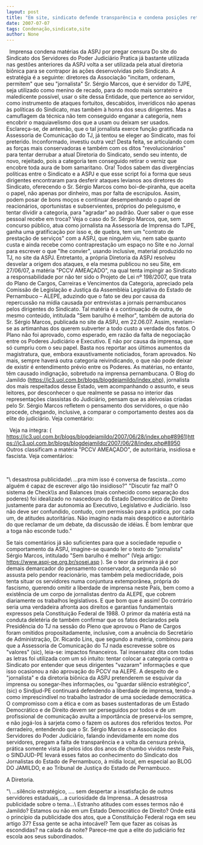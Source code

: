 ```yaml
---
layout: post
title: "Em site, sindicato defende transparência e condena posições retrógradas"
date: 2007-07-07
tags: Condenação,sindicato,site
author: None
---
```

&nbsp;
Imprensa condena mat&eacute;rias da ASPJ por pregar censura
Do site do Sindicato dos Servidores do Poder Judici&aacute;rio
Pratica j&aacute; bastante utilizada nas gest&otilde;es anteriores da ASPJ volta a ser utilizada pela atual diretoria bi&ocirc;nica para se contrapor &agrave;s a&ccedil;&otilde;es desenvolvidas pelo Sindicato. A estrat&eacute;gia &eacute; a seguinte: diretores da Associa&ccedil;&atilde;o &quot;incitam, ordenam, permitem&quot; que seu &quot;jornalista&quot; Sr. S&eacute;rgio Marcos, que &eacute; servidor do TJPE, seja utilizado como menino de recado, para do modo mais sorrateiro e maledicente poss&iacute;vel, usar o site dessa Entidade, que pertence ao servidor, como instrumento de ataques fortuitos, descabidos, inver&iacute;dicos n&atilde;o apenas &agrave;s pol&iacute;ticas do Sindicato, mas tamb&eacute;m &agrave; honra dos seus dirigentes. Mas a camuflagem da t&eacute;cnica n&atilde;o tem conseguido enganar a categoria, nem encobrir o maquiavelismo dos que a usam ou deixam ser usados. 
Esclare&ccedil;a-se, de antem&atilde;o, que o tal jornalista exerce fun&ccedil;&atilde;o gratificada na Assessoria de Comunica&ccedil;&atilde;o do TJ, j&aacute; tentou se eleger ao Sindicato, mas foi preterido. Inconformado, investiu outra vez! Desta feita, se articulando com as for&ccedil;as mais conservadoras e tamb&eacute;m com os ditos &quot;revolucion&aacute;rios&quot; para tentar derrubar a atual Diretoria do Sindicato, sendo seu intento, de novo, rejeitado, pois a categoria tem conseguido retirar o verniz que encobre toda aura de bom samaritano. 
Ora! Todos sabem das diverg&ecirc;ncias pol&iacute;ticas entre o Sindicato e a ASPJ e que esse script foi a forma que seus dirigentes encontraram para desferir ataques levianos aos diretores do Sindicato, oferecendo o Sr. S&eacute;rgio Marcos como boi-de-piranha, que aceita o papel, n&atilde;o apenas por dinheiro, mas por falta de escr&uacute;pulos. Assim, podem posar de bons mo&ccedil;os e continuar desempenhando o papel de reacion&aacute;rios, oportunistas e subservientes, pr&oacute;prios do peleguismo, e tentar dividir a categoria, para &quot;agradar&quot; ao padr&atilde;o. Quer saber o que esse pessoal recebe em troca? Veja o caso do Sr. S&eacute;rgio Marcos, que, sem concurso p&uacute;blico, atua como jornalista na Assessoria de Imprensa do TJPE, ganha uma gratifica&ccedil;&atilde;o por isso e, de quebra, tem um &quot;contrato de presta&ccedil;&atilde;o de servi&ccedil;os&quot; com a ASPJ, que ningu&eacute;m viu, nem sabe quanto custa e ainda recebe como contrapresta&ccedil;&atilde;o um espa&ccedil;o no Site e no Jornal para escrever o que &quot;lhe convier&quot;, usando inclusive, material produzido no TJ, no site da ASPJ. 
Entretanto, a pr&oacute;pria Diretoria da ASPJ resolveu desvelar a origem dos ataques, e ela mesma publicou no seu Site, em 27/06/07, a mat&eacute;ria &quot;PCCV AMEA&Ccedil;ADO&quot;, na qual tenta impingir ao Sindicato a responsabilidade por n&atilde;o ter sido o Projeto de Lei n&ordm; 198/2007, que trata do Plano de Cargos, Carreiras e Vencimentos da Categoria, apreciado pela Comiss&atilde;o de Legisla&ccedil;&atilde;o e Justi&ccedil;a da Assembl&eacute;ia Legislativa do Estado de Pernambuco &ndash; ALEPE, aduzindo que o fato se deu por causa da repercuss&atilde;o na m&iacute;dia causada por entrevistas a jornais pernambucanos pelos dirigentes do Sindicato. Tal mat&eacute;ria &eacute; a continua&ccedil;&atilde;o de outra, de mesmo conte&uacute;do, intitulada &quot;Sem barulho &eacute; melhor&quot;, tamb&eacute;m de autoria do Sr. S&eacute;rgio Marcos, publicada no site da ASPJ, em 22.06.07. 
Assim, revelam-se as artimanhas dos querem subverter a todo custo a verdade dos fatos. O Plano n&atilde;o foi aprovado, como esperado, em raz&atilde;o da falta de negocia&ccedil;&atilde;o entre os Poderes Judici&aacute;rio e Executivo. E n&atilde;o por causa da imprensa, que s&oacute; cumpriu com o seu papel. Basta nos reportar aos &uacute;ltimos aumentos da magistratura, que, embora exaustivamente noticiados, foram aprovados. No mais, sempre haver&aacute; outra categoria reivindicando, o que n&atilde;o pode deixar de existir &eacute; entendimento pr&eacute;vio entre os Poderes. 
As mat&eacute;rias, no entanto, t&ecirc;m causado indigna&ccedil;&atilde;o, sobretudo na imprensa pernambucana. O Blog do Jamildo (https://jc3.uol.com.br/blogs/blogdejamildo/index.php), jornalista dos mais respeitados desse Estado, vem acompanhando o assunto, e seus leitores, por desconhecer o que realmente se passa no interior das representa&ccedil;&otilde;es classistas do Judici&aacute;rio, pensam que as aleivosias criadas pelo Sr. S&eacute;rgio Marcos refletem o pensamento dos servidores, o que n&atilde;o procede, chegando, inclusive, a comparar o comportamento destes aos da elite do judici&aacute;rio. Veja coment&aacute;rio: 
&nbsp;

&nbsp;
Veja na &iacute;ntegra: (
https://jc3.uol.com.br/blogs/blogdejamildo/2007/06/28/index.php#8961)https://jc3.uol.com.br/blogs/blogdejamildo/2007/06/28/index.php#8950 
Outros classificam a mat&eacute;ria &quot;PCCV AMEA&Ccedil;ADO&quot;, de autorit&aacute;ria, insidiosa e fascista. Veja coment&aacute;rios:

&nbsp;
&nbsp;

&quot;\\ desastrosa publicidade\\ ...pra mim isso &eacute; conversa de fascista...como algu&eacute;m &eacute; capaz de escrever algo t&atilde;o insidioso?&quot; 
&quot;Discutir faz mal? O sistema de Check\\\s and Balances (mais conhecido como separa&ccedil;&atilde;o dos poderes) foi idealizado no nascedouro do Estado Democr&aacute;tico de Direito justamente para dar autonomia ao Executivo, Legislativo e Judici&aacute;rio. Isso n&atilde;o deve ser confundido, contudo, com permiss&atilde;o para a pr&aacute;tica, por cada um, de atitudes autorit&aacute;rias. N&atilde;o imagino nada mais desp&oacute;tico e autorit&aacute;rio do que reclamar de um debate, da discuss&atilde;o de id&eacute;ias. &Eacute; bom lembrar que a toga n&atilde;o esconde tudo.&quot; 

Se tais coment&aacute;rios j&aacute; s&atilde;o suficientes para que a sociedade repudie o comportamento da ASPJ, imagine-se quando ler o texto do &quot;jornalista&quot; S&eacute;rgio Marcos, intitulado &quot;Sem barulho &eacute; melhor&quot; (Veja artigo: https://www.aspj-pe.org.br/sosei.asp ). 
Se o teor da primeira j&aacute; &eacute; por demais demarcador do pensamento conservador, a segunda n&atilde;o s&oacute; assusta pelo pendor reacion&aacute;rio, mas tamb&eacute;m pela mediocridade, pois tenta situar os servidores numa conjuntura extempor&acirc;nea, pr&oacute;pria do fascismo, querendo omitir a liberdade de imprensa neste Pa&iacute;s, bem como a exist&ecirc;ncia de um corpo de jornalistas dentro da ALEPE, que cobrem diariamente os trabalhos legislativos. E que bom que &eacute; assim! Do contr&aacute;rio seria uma verdadeira afronta aos direitos e garantias fundamentais expressos pela Constitui&ccedil;&atilde;o Federal de 1988. 
O primor da mat&eacute;ria est&aacute; na conduta delet&eacute;ria de tamb&eacute;m confirmar que os fatos declarados pela Presid&ecirc;ncia do TJ na sess&atilde;o do Pleno que aprovou o Plano de Cargos foram omitidos propositadamente, inclusive, com a anu&ecirc;ncia do Secret&aacute;rio de Administra&ccedil;&atilde;o, Dr. Ricardo Lins, que segundo a mat&eacute;ria, combinou para que a Assessoria de Comunica&ccedil;&atilde;o do TJ nada escrevesse sobre os &quot;valores&quot; (sic), leia-se: impactos financeiros. 
Tal insensatez dita com todas as letras foi utilizada com um s&oacute; intuito: tentar colocar a categoria contra o Sindicato por entender que seus dirigentes &quot;vazaram&quot; informa&ccedil;&otilde;es e que isso ocasionou a n&atilde;o aprova&ccedil;&atilde;o do PCCV na ALEPE. 
A despeito de o &quot;jornalista&quot; e da diretoria bi&ocirc;nica da ASPJ pretenderem se esquivar da imprensa ou sonegar-lhes informa&ccedil;&otilde;es, ou &quot;guardar sil&ecirc;ncio estrat&eacute;gico&quot;, (sic) o Sindjud-PE continuar&aacute; defendendo a liberdade de imprensa, tendo-a como imprescind&iacute;vel no trabalho lastrador de uma sociedade democr&aacute;tica. 
O compromisso com a &eacute;tica e com as bases sustentadoras de um Estado Democr&aacute;tico e de Direito devem ser perseguidos por todos e de um profissional de comunica&ccedil;&atilde;o avulta a import&acirc;ncia de preserv&aacute;-los sempre, e n&atilde;o jog&aacute;-los &agrave; sarjeta como o fazem os autores dos referidos textos. 
Por derradeiro, entendendo que o Sr. S&eacute;rgio Marcos e a Associa&ccedil;&atilde;o dos Servidores do Poder Judici&aacute;rio, falando indevidamente em nome dos servidores, pregam a falta de transpar&ecirc;ncia e a volta da censura pr&eacute;via, pr&aacute;tica somente vista l&aacute; pelos idos dos anos de chumbo vividos neste Pa&iacute;s, o SINDJUD-PE levar&aacute; esses fatos ao conhecimento do Sindicato dos Jornalistas do Estado de Pernambuco, &agrave; m&iacute;dia local, em especial ao BLOG DO JAMILDO, e ao Tribunal de Justi&ccedil;a do Estado de Pernambuco.

A Diretoria.
&nbsp;

&quot;\\ ...sil&ecirc;ncio estrat&eacute;gico, .... sem despertar a insatisfa&ccedil;&atilde;o de outros servidores estaduais,...a curiosidade da Imprensa...A desastrosa publicidade sobre o tema...\\ Estranho atitudes com esses termos n&atilde;o &eacute; Jamildo? Estamos ou n&atilde;o em um Estado Democr&aacute;tico de Direito? Onde est&aacute; o princ&iacute;pio da publicidade dos atos, que a Constitui&ccedil;&atilde;o Federal roga em seu artigo 37? Essa gente se acha intoc&aacute;vel? Tem que fazer as coisas &agrave;s escondidas? na calada da noite? Parece-me que a elite do judici&aacute;rio fez escola aos seus subordinados.  